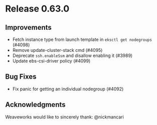# Release 0.63.0

## Improvements

- Fetch instance type from launch template in `eksctl get nodegroups` (#4098)
- Remove update-cluster-stack cmd (#4095)
- Deprecate `ssh.enableSsm` and disallow enabling it (#3989)
- Update ebs-csi-driver policy (#4099)

## Bug Fixes

- Fix panic for getting an individual nodegroup (#4092)

## Acknowledgments
Weaveworks would like to sincerely thank:
   @nickmancari
